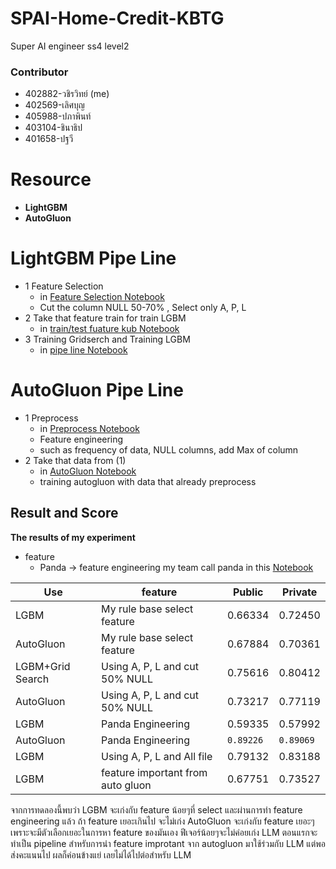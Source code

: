 
# SPAI-Home-Credit-KBTG
Super AI engineer ss4 level2

### Contributor

- 402882-วชิรวิทย์ (me) <br />
- 402569-เลิศบุญ <br />
- 405988-ปภาพินท์ <br />
- 403104-ชินาธิป <br />
- 401658-ปฐวี <br />

# Resource
- **LightGBM** <br>
 - **AutoGluon**

# LightGBM Pipe Line
- 1 Feature Selection
    - in  [Feature Selection Notebook](https://github.com/wachawich/SPAI-Home-Credit-KBTG/blob/main/LGBM/feature-selection.ipynb)
    - Cut the column NULL 50-70% , Select only A, P, L
 - 2 Take that feature train for train LGBM
	 -  in [train/test fuature kub Notebook](https://github.com/wachawich/SPAI-Home-Credit-KBTG/blob/main/LGBM/train-feature-kub.ipynb)
- 3 Training Gridserch and Training LGBM
	- in [pipe line Notebook](https://github.com/wachawich/SPAI-Home-Credit-KBTG/blob/main/LGBM/pine_line_credit.ipynb)

# AutoGluon Pipe Line
- 1 Preprocess
    - in  [Preprocess Notebook](https://github.com/wachawich/SPAI-Home-Credit-KBTG/blob/main/AutoGluon/Preprocess.ipynb)
    - Feature engineering
    - such as frequency of data, NULL columns, add Max of column
 - 2 Take that data from (1)
	 -  in [AutoGluon Notebook](https://github.com/wachawich/SPAI-Home-Credit-KBTG/blob/main/AutoGluon/AutoGluon.ipynb)
	 - training autogluon with data that already preprocess	



## Result and Score

**The results of my experiment**
* feature   
	* Panda -> feature engineering my team call panda in this [Notebook](https://github.com/wachawich/SPAI-Home-Credit-KBTG/blob/main/AutoGluon/Preprocess.ipynb)
	

|        Use     |              feature          	 |  Public | Private |
|----------------|-----------------------------------|---------|---------|
|LGBM            | My rule base select feature   	 | 0.66334 | 0.72450 |
|AutoGluon       | My rule base select feature   	 | 0.67884 | 0.70361 |
|LGBM+Grid Search| Using A, P, L and cut 50% NULL	 | 0.75616 | 0.80412 |
|AutoGluon       | Using A, P, L and cut 50% NULL	 | 0.73217 | 0.77119 |
|LGBM            | Panda Engineering             	 | 0.59335 | 0.57992 |
|AutoGluon       | Panda Engineering             	 | `0.89226` | `0.89069` |
|LGBM            | Using A, P, L and All file        | 0.79132 | 0.83188 |
|LGBM            | feature important from auto gluon | 0.67751 | 0.73527 |

จากการทดลองนี้พบว่า
LGBM จะเก่งกับ feature น้อยๆที่ select และผ่านการทำ feature engineering แล้ว ถ้า feature เยอะเกินไป จะไม่เก่ง
AutoGluon จะเก่งกับ feature เยอะๆ เพราะจะมีตัวเลือกเยอะในการหา feature ของมันเอง  ฟีเจอร์น้อยๆจะไม่ค่อยเก่ง
LLM ตอนแรกจะทำเป็น pipeline สำหรับการนำ feature improtant จาก autogluon มาใช้ร่วมกับ LLM แต่พอส่งคะแนนไป ผลก็ค่อนข้างแย่ เลยไม่ได้ไปต่อสำหรับ LLM
